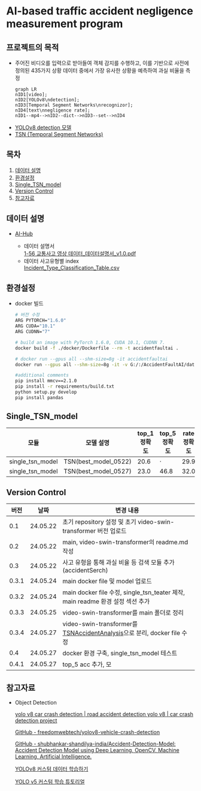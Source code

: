 # AI-based traffic accident negligence measurement program

## 프로젝트의 목적

- 주어진 비디오를 입력으로 받아들여 객체 감지를 수행하고, 이를 기반으로 사전에 정의된 435가지 상황 데이터 중에서 가장 유사한 상황을 예측하여 과실 비율을 측정
    
    ```mermaid
    graph LR
    nID1[video];
    nID2[YOLOv8\ndetection];
    nID3[Temporal Segment Networks\nrecognizor];
    nID4[text\nnegligence rate];
    nID1--mp4-->nID2--dict-->nID3--set-->nID4
    ```

* [YOLOv8 detection 모델]()
* [TSN (Temporal Segment Networks)](https://github.com/grayson1999/TSNAccidentAnalysis)


## 목차
1. [데이터 설명](#데이터-설명) 
2. [환경설정](#환경설정)
3. [Single_TSN_model](#single_tsn_model)
4. [Version Control](#version-control)
5. [참고자료](#참고자료)

## 데이터 설명

- [AI-Hub](https://www.aihub.or.kr/aihubdata/data/view.do?currMenu=&topMenu=&aihubDataSe=data&dataSetSn=597)
    
    - 데이터 설명서
    <br>[1-56 교통사고 영상 데이터_데이터설명서_v1.0.pdf](./asset/1-56%20교통사고%20영상%20데이터_데이터설명서_v1.0.pdf)
    - 데이터 사고유형별 index
    <br>[Incident_Type_Classification_Table.csv](./files/Incident_Type_Classification_Table.csv)

## 환경설정
- docker 빌드
    ```bash
    # 버전 수정
    ARG PYTORCH="1.6.0"
    ARG CUDA="10.1"
    ARG CUDNN="7"
    ```
    ```bash
    # build an image with PyTorch 1.6.0, CUDA 10.1, CUDNN 7.
    docker build -f ./docker/Dockerfile --rm -t accidentfaultai .

    # docker run --gpus all --shm-size=8g -it accidentfaultai
    docker run --gpus all --shm-size=8g -it -v G:/:/AccidentFaultAI/datasets/data accidentfaultai

    ```
    ```bash
    #additional comments
    pip install mmcv==2.1.0
    pip install -r requirements/build.txt
    python setup.py develop
    pip install pandas
    ```

## Single_TSN_model
|     모듈     |      모델 설명          |  top_1 정확도    |     top_5 정확도    |     rate 정확도    |
|--------------|-----------------------|------------------|---------------------|-------------------|
|single_tsn_model|TSN(best_model_0522)|20.6|·|29.9|
|single_tsn_model|TSN(best_model_0527)|23.0|46.8|32.0|

## Version Control

| 버전       | 날짜      | 변경 내용                                |
|------------|-------------|------------------------------------------|
|0.1|24.05.22|초기 repository 설정 및 초기 video-swin-transformer 버전 업로드|
|0.2|24.05.22|main, video-swin-transformer의 readme.md 작성|
|0.3|24.05.22|사고 유형을 통해 과실 비율 등 검색 모듈 추가(accidentSerch)|
|0.3.1|24.05.24|main docker file 및 model 업로드|
|0.3.2|24.05.24|main docker file 수정, single_tsn_teater 제작, main readme 환경 설정 섹션 추가|
|0.3.3|24.05.25|video-swin-transformer를 main 폴더로 정리|  
|0.3.4|24.05.27|video-swin-transformer를 [TSNAccidentAnalysis](https://github.com/grayson1999/TSNAccidentAnalysis)으로 분리, docker file 수정|  
|0.4|24.05.27|docker 환경 구축, single_tsn_model 테스트| 
|0.4.1|24.05.27|top_5 acc 추가, 모


## 참고자료

- Object Detection
    
    [yolo v8 car crash detection | road accident detection yolo v8 | car crash detection project](https://www.youtube.com/watch?v=Hk2lGL1_EEg&t=263s)
    
    [GitHub - freedomwebtech/yolov8-vehicle-crash-detection](https://github.com/freedomwebtech/yolov8-vehicle-crash-detection/tree/main)
    
    [GitHub - shubhankar-shandilya-india/Accident-Detection-Model: Accident Detection Model using Deep Learning, OpenCV, Machine Learning, Artificial Intelligence.](https://github.com/shubhankar-shandilya-india/Accident-Detection-Model/tree/master)
    
    [YOLOv8 커스텀 데이터 학습하기](https://www.youtube.com/watch?v=em_lOAp8DJE)
    
    [YOLO v5 커스텀 학습 튜토리얼](https://www.youtube.com/watch?v=T0DO1C8uYP8)